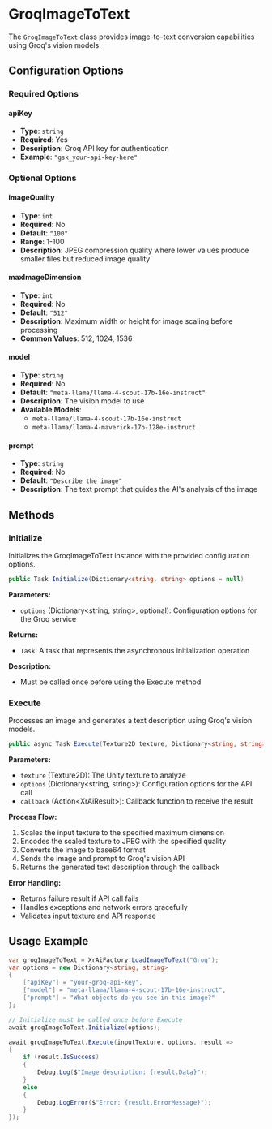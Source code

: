 # GroqImageToText

The `GroqImageToText` class provides image-to-text conversion capabilities using Groq's vision models.

## Configuration Options

### Required Options

#### apiKey
- **Type**: `string`
- **Required**: Yes
- **Description**: Groq API key for authentication
- **Example**: `"gsk_your-api-key-here"`

### Optional Options

#### imageQuality
- **Type**: `int`
- **Required**: No
- **Default**: `"100"`
- **Range**: 1-100
- **Description**: JPEG compression quality where lower values produce smaller files but reduced image quality

#### maxImageDimension
- **Type**: `int`
- **Required**: No
- **Default**: `"512"`
- **Description**: Maximum width or height for image scaling before processing
- **Common Values**: 512, 1024, 1536

#### model
- **Type**: `string`
- **Required**: No
- **Default**: `"meta-llama/llama-4-scout-17b-16e-instruct"`
- **Description**: The vision model to use
- **Available Models**: 
  - `meta-llama/llama-4-scout-17b-16e-instruct`
  - `meta-llama/llama-4-maverick-17b-128e-instruct`

#### prompt
- **Type**: `string`
- **Required**: No
- **Default**: `"Describe the image"`
- **Description**: The text prompt that guides the AI's analysis of the image

## Methods

### Initialize

Initializes the GroqImageToText instance with the provided configuration options.

```csharp
public Task Initialize(Dictionary<string, string> options = null)
```

**Parameters:**
- `options` (Dictionary<string, string>, optional): Configuration options for the Groq service

**Returns:**
- `Task`: A task that represents the asynchronous initialization operation

**Description:**
- Must be called once before using the Execute method

### Execute

Processes an image and generates a text description using Groq's vision models.

```csharp
public async Task Execute(Texture2D texture, Dictionary<string, string> options, Action<XrAiResult<string>> callback)
```

**Parameters:**
- `texture` (Texture2D): The Unity texture to analyze
- `options` (Dictionary<string, string>): Configuration options for the API call
- `callback` (Action<XrAiResult<string>>): Callback function to receive the result

**Process Flow:**
1. Scales the input texture to the specified maximum dimension
2. Encodes the scaled texture to JPEG with the specified quality
3. Converts the image to base64 format
4. Sends the image and prompt to Groq's vision API
5. Returns the generated text description through the callback

**Error Handling:**
- Returns failure result if API call fails
- Handles exceptions and network errors gracefully
- Validates input texture and API response

## Usage Example

```csharp
var groqImageToText = XrAiFactory.LoadImageToText("Groq");
var options = new Dictionary<string, string>
{
    ["apiKey"] = "your-groq-api-key",
    ["model"] = "meta-llama/llama-4-scout-17b-16e-instruct",
    ["prompt"] = "What objects do you see in this image?"
};

// Initialize must be called once before Execute
await groqImageToText.Initialize(options);

await groqImageToText.Execute(inputTexture, options, result =>
{
    if (result.IsSuccess)
    {
        Debug.Log($"Image description: {result.Data}");
    }
    else
    {
        Debug.LogError($"Error: {result.ErrorMessage}");
    }
});
```